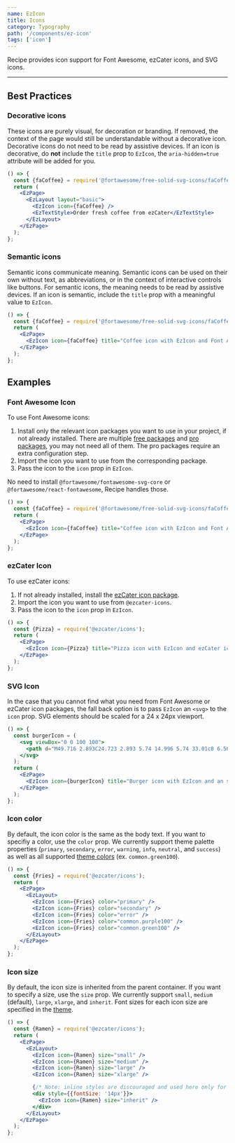 ```yaml
---
name: EzIcon
title: Icons
category: Typography
path: '/components/ez-icon'
tags: ['icon']
---
```


Recipe provides icon support for Font Awesome, ezCater icons, and SVG icons.

---

## Best Practices

### Decorative icons

These icons are purely visual, for decoration or branding. If removed, the context of the page would still be understandable without a decorative icon. Decorative icons do not need to be read by assistive devices. If an icon is decorative, do **not** include the `title` prop to `EzIcon`, the `aria-hidden=true` attribute will be added for you.

```jsx
() => {
  const {faCoffee} = require('@fortawesome/free-solid-svg-icons/faCoffee');
  return (
    <EzPage>
      <EzLayout layout="basic">
        <EzIcon icon={faCoffee} />
        <EzTextStyle>Order fresh coffee from ezCater</EzTextStyle>
      </EzLayout>
    </EzPage>
  );
};
```

### Semantic icons

Semantic icons communicate meaning. Semantic icons can be used on their own without text, as abbreviations, or in the context of interactive controls like buttons. For semantic icons, the meaning needs to be read by assistive devices. If an icon is semantic, include the `title` prop with a meaningful value to `EzIcon`.

```jsx
() => {
  const {faCoffee} = require('@fortawesome/free-solid-svg-icons/faCoffee');
  return (
    <EzPage>
      <EzIcon icon={faCoffee} title="Coffee icon with EzIcon and Font Awesome" />
    </EzPage>
  );
};
```

## Examples

### Font Awesome Icon

To use Font Awesome icons:

1. Install only the relevant icon packages you want to use in your project, if not already installed. There are multiple [free packages](https://fontawesome.com/docs/web/use-with/react/#free) and [pro packages](https://fontawesome.com/docs/web/use-with/react/#pro), you may not need all of them. The pro packages require an extra configuration step.
2. Import the icon you want to use from the corresponding package.
3. Pass the icon to the `icon` prop in `EzIcon`.

No need to install `@fortawesome/fontawesome-svg-core` or `@fortawesome/react-fontawesome`, Recipe handles those.

```jsx
() => {
  const {faCoffee} = require('@fortawesome/free-solid-svg-icons/faCoffee');
  return (
    <EzPage>
      <EzIcon icon={faCoffee} title="Coffee icon with EzIcon and Font Awesome" />
    </EzPage>
  );
};
```

### ezCater Icon

To use ezCater icons:

1. If not already installed, install the [ezCater icon package](https://github.com/ezcater/icons).
2. Import the icon you want to use from `@ezcater-icons`.
3. Pass the icon to the `icon` prop in `EzIcon`.

```jsx
() => {
  const {Pizza} = require('@ezcater/icons');
  return (
    <EzPage>
      <EzIcon icon={Pizza} title="Pizza icon with EzIcon and ezCater icons" />
    </EzPage>
  );
};
```

### SVG Icon

In the case that you cannot find what you need from Font Awesome or ezCater icon packages, the fall back option is to pass `EzIcon` an `<svg>` to the `icon` prop. SVG elements should be scaled for a 24 x 24px viewport.

```jsx
() => {
  const burgerIcon = (
    <svg viewBox="0 0 100 100">
      <path d="M49.716 2.893C24.723 2.893 5.74 14.996 5.74 33.01c0 6.567 5.8 11.23 14.142 11.23h60.242c8.504 0 13.563-4.65 13.563-11.23 0-17.196-19.637-30.116-43.97-30.116zm0 5.25c21.783 0 38.72 11.144 38.72 24.866 0 3.577-2.614 5.98-8.312 5.98H19.882c-5.664 0-8.892-2.595-8.892-5.98 0-14.491 16.272-24.866 38.726-24.866zM80.124 61.97H19.882c-8.27 0-14.142 3.764-14.142 9.482 0 14.882 18.993 24.533 43.976 24.533 24.321 0 43.97-10.3 43.97-24.533 0-5.701-5.158-9.481-13.562-9.481zm0 5.25c5.794 0 8.313 1.846 8.313 4.232 0 10.415-16.917 19.283-38.72 19.283-22.46 0-38.727-8.265-38.727-19.283 0-2.204 3.162-4.231 8.892-4.231h60.242zm-39.16-11.471l-2.101-.95-.187-.08c-1.88-.808-3.19-1.164-4.494-1.164-2.21 0-3.529.405-5.941 1.647l-.713.373c-3.056 1.6-4.973 2.242-7.944 2.242-2.375 0-4.237-.512-6.999-1.683l-2.06-.883c-.92-.383-1.286-.499-1.845-.625-1.535-.348-2.676.01-4.33 1.715a2.625 2.625 0 11-3.77-3.654c2.822-2.91 5.728-3.881 8.956-3.246l.304.065c.988.223 1.504.39 2.921.99l1.469.631c2.4 1.04 3.758 1.44 5.354 1.44 1.754 0 2.903-.328 4.86-1.31l1.005-.52c3.327-1.746 5.39-2.432 8.733-2.432 2.02 0 3.849.462 6.11 1.397l.69.294 1.109.497.613.28.745.335c2.626 1.161 4.173 1.618 6.003 1.657l.263.003c1.947 0 3.512-.443 6.263-1.66l1.698-.769a64.6 64.6 0 01.754-.336l.23-.1c2.485-1.07 4.426-1.598 6.587-1.598 3.197 0 5.222.627 8.304 2.21l.784.409c2.37 1.242 3.569 1.643 5.508 1.643 1.515 0 2.816-.36 5-1.288l2.012-.864c1.205-.505 1.727-.676 2.58-.875l.139-.032c3.356-.763 6.36.174 9.275 3.179a2.625 2.625 0 01-3.768 3.655c-1.59-1.64-2.709-2.035-4.16-1.753l-.362.08c-.555.136-.987.293-2.17.798l-1.106.477c-3.011 1.306-4.941 1.873-7.44 1.873-2.836 0-4.712-.584-7.535-2.03l-.77-.402c-2.64-1.385-3.977-1.83-6.291-1.83-1.228 0-2.46.314-4.164 1.023l-.8.344-1.381.628c-3.868 1.764-6.11 2.468-9.187 2.468-2.96 0-5.148-.651-8.75-2.27z"></path>
    </svg>
  );
  return (
    <EzPage>
      <EzIcon icon={burgerIcon} title="Burger icon with EzIcon and an svg element" />
    </EzPage>
  );
};
```

### Icon color

By default, the icon color is the same as the body text. If you want to specifiy a color, use the `color` prop. We currently support theme palette properties (`primary`, `secondary`, `error`, `warning`, `info`, `neutral`, and `success`) as well as all supported [theme colors](/guides/theming/#colors) (ex. `common.green100`).

<EzAlert headline="Note" tagline="Only a select handful of available colors are shown below. All theme properties and colors are supported."></EzAlert>

```jsx
() => {
  const {Fries} = require('@ezcater/icons');
  return (
    <EzPage>
      <EzLayout>
        <EzIcon icon={Fries} color="primary" />
        <EzIcon icon={Fries} color="secondary" />
        <EzIcon icon={Fries} color="error" />
        <EzIcon icon={Fries} color="common.purple100" />
        <EzIcon icon={Fries} color="common.green100" />
      </EzLayout>
    </EzPage>
  );
};
```

### Icon size

By default, the icon size is inherited from the parent container. If you want to specify a size, use the `size` prop. We currently support `small`, `medium` (default), `large`, `xlarge`, and `inherit`. Font sizes for each icon size are specified in the [theme](/guides/theming/#icons).

```jsx
() => {
  const {Ramen} = require('@ezcater/icons');
  return (
    <EzPage>
      <EzLayout>
        <EzIcon icon={Ramen} size="small" />
        <EzIcon icon={Ramen} size="medium" />
        <EzIcon icon={Ramen} size="large" />
        <EzIcon icon={Ramen} size="xlarge" />

        {/* Note: inline styles are discouraged and used here only for demo purposes */}
        <div style={{fontSize: '14px'}}>
          <EzIcon icon={Ramen} size="inherit" />
        </div>
      </EzLayout>
    </EzPage>
  );
};
```

